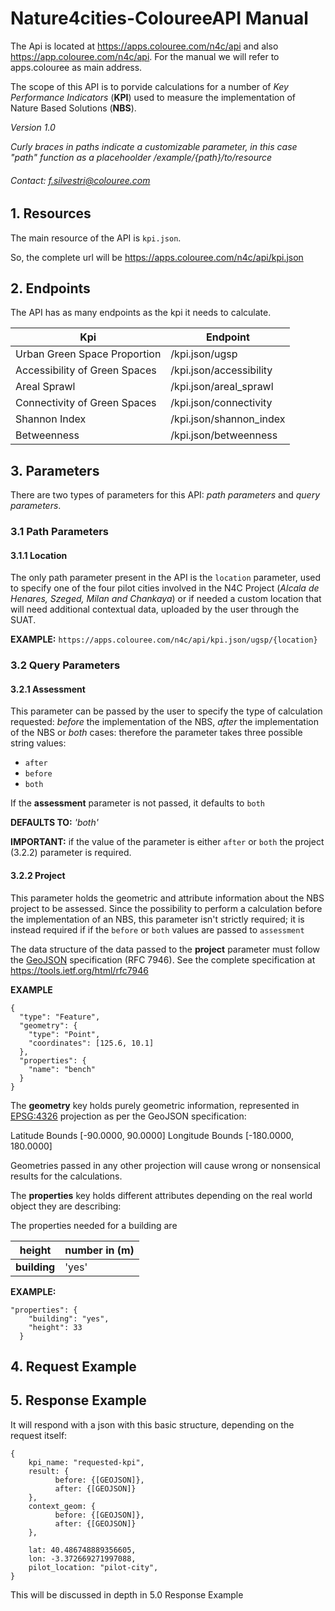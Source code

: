 # Nature4cities-ColoureeAPI Manual
The Api is located at https://apps.colouree.com/n4c/api and also https://app.colouree.com/n4c/api. For the manual we will refer to apps.colouree as main address.

The scope of this API is to porvide calculations for a number of *Key Performance Indicators* (**KPI**) used to measure the implementation of Nature Based Solutions (**NBS**).


*Version 1.0*

*Curly braces in paths indicate a customizable parameter, in this case "path" function as a placehoolder /example/{path}/to/resource*
###### Contact: f.silvestri@colouree.com

## 1. Resources
The main resource of the API is  ```kpi.json```.

So, the complete url will be https://apps.colouree.com/n4c/api/kpi.json


## 2. Endpoints
The API has as many endpoints as the kpi it needs to calculate.

|**Kpi**|**Endpoint**|
|--|--|
|Urban Green Space Proportion|/kpi.json/ugsp|
|Accessibility of Green Spaces|/kpi.json/accessibility|
|Areal Sprawl|/kpi.json/areal_sprawl|
|Connectivity of Green Spaces|/kpi.json/connectivity|
|Shannon Index|/kpi.json/shannon_index|
|Betweenness|/kpi.json/betweenness|

 
## 3. Parameters
There are two types of parameters for this API: *path parameters* and *query parameters*.
### 3.1 Path Parameters
#### 3.1.1 Location
The only path parameter present in the API is the ```location``` parameter, used to specify one of the four pilot cities involved in the N4C Project (*Alcala de Henares, Szeged, Milan and Chankaya*) or if needed a custom location that will need additional contextual data, uploaded by the user through the SUAT.

**EXAMPLE:** ```https://apps.colouree.com/n4c/api/kpi.json/ugsp/{location}```

### 3.2 Query Parameters

#### 3.2.1 Assessment
This parameter can be passed by the user to specify the type of calculation requested: *before* the implementation of the NBS, *after* the implementation of the NBS or *both* cases: therefore the parameter takes three possible string values:
*  ```after```
*  ```before```
*  ```both```

If the **assessment** parameter is not passed, it defaults to ```both```

**DEFAULTS TO:** *'both'*

**IMPORTANT:** if the value of the parameter is either ```after``` or ```both``` the project (3.2.2) parameter is required.

#### 3.2.2 Project
This parameter holds the geometric and attribute information about the NBS project to be assessed. Since the possibility to perform a calculation before the implementation of an NBS, this parameter isn't strictly required; it is instead required if if the ```before``` or ```both``` values are passed to ```assessment```

The data structure of the data passed to the **project** parameter must follow the [GeoJSON](https://geojson.org/) specification (RFC 7946). See the complete specification at https://tools.ietf.org/html/rfc7946

**EXAMPLE**
```
{
  "type": "Feature",
  "geometry": {
    "type": "Point",
    "coordinates": [125.6, 10.1]
  },
  "properties": {
    "name": "bench"
  }
}
```
The **geometry** key holds purely geometric information, represented in [EPSG:4326](https://spatialreference.org/ref/epsg/wgs-84/) projection as per the GeoJSON specification:

Latitude Bounds [-90.0000, 90.0000]
Longitude Bounds [-180.0000, 180.0000]

Geometries passed in any other projection will cause wrong or nonsensical results for the calculations.

The  **properties** key holds different attributes depending on the real world object they are describing:

The properties needed for a building are

|**height**| number in (m)|
|--|--|
|**building**|'yes'|

**EXAMPLE:**
```
"properties": {
    "building": "yes",
    "height": 33
  }
  ```



## 4. Request Example

## 5. Response Example

It will respond with a json with this basic structure, depending on the request itself:

```
{   
    kpi_name: "requested-kpi",
    result: {
          before: {[GEOJSON]},
          after: {[GEOJSON]}
    },
    context_geom: {
          before: {[GEOJSON]},
          after: {[GEOJSON]}
    },
    
    lat: 40.486748889356605,
    lon: -3.372669271997088,
    pilot_location: "pilot-city",
}
```
This will be discussed in depth in 5.0 Response Example
